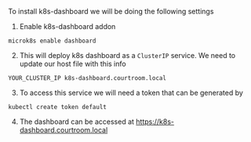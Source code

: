 To install k8s-dashboard we will be doing the following settings

1. Enable k8s-dashboard addon

```
microk8s enable dashboard
```

2. This will deploy k8s dashboard as a `ClusterIP` service. We need to update our host file with this info

```
YOUR_CLUSTER_IP k8s-dashboard.courtroom.local
```

3. To access this service we will need a token that can be generated by

```
kubectl create token default
```

4. The dashboard can be accessed at https://k8s-dashboard.courtroom.local
